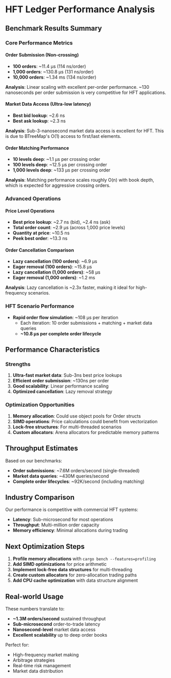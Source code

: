 # HFT Ledger Performance Analysis

## Benchmark Results Summary

### **Core Performance Metrics**

#### Order Submission (Non-crossing)

- **100 orders**: ~11.4 µs (114 ns/order)
- **1,000 orders**: ~130.8 µs (131 ns/order)
- **10,000 orders**: ~1.34 ms (134 ns/order)

**Analysis**: Linear scaling with excellent per-order performance. ~130 nanoseconds per order submission is very competitive for HFT applications.

#### Market Data Access (Ultra-low latency)

- **Best bid lookup**: ~2.6 ns
- **Best ask lookup**: ~2.3 ns

**Analysis**: Sub-3-nanosecond market data access is excellent for HFT. This is due to BTreeMap's O(1) access to first/last elements.

#### Order Matching Performance

- **10 levels deep**: ~1.1 µs per crossing order
- **100 levels deep**: ~12.5 µs per crossing order
- **1,000 levels deep**: ~133 µs per crossing order

**Analysis**: Matching performance scales roughly O(n) with book depth, which is expected for aggressive crossing orders.

### **Advanced Operations**

#### Price Level Operations

- **Best price lookup**: ~2.7 ns (bid), ~2.4 ns (ask)
- **Total order count**: ~2.9 µs (across 1,000 price levels)
- **Quantity at price**: ~10.5 ns
- **Peek best order**: ~13.3 ns

#### Order Cancellation Comparison

- **Lazy cancellation (100 orders)**: ~6.9 µs
- **Eager removal (100 orders)**: ~15.8 µs
- **Lazy cancellation (1,000 orders)**: ~58 µs
- **Eager removal (1,000 orders)**: ~1.2 ms

**Analysis**: Lazy cancellation is ~2.3x faster, making it ideal for high-frequency scenarios.

### **HFT Scenario Performance**

- **Rapid order flow simulation**: ~108 µs per iteration
  - Each iteration: 10 order submissions + matching + market data queries
  - **~10.8 µs per complete order lifecycle**

## **Performance Characteristics**

### Strengths

1. **Ultra-fast market data**: Sub-3ns best price lookups
2. **Efficient order submission**: ~130ns per order
3. **Good scalability**: Linear performance scaling
4. **Optimized cancellation**: Lazy removal strategy

### Optimization Opportunities

1. **Memory allocation**: Could use object pools for Order structs
2. **SIMD operations**: Price calculations could benefit from vectorization
3. **Lock-free structures**: For multi-threaded scenarios
4. **Custom allocators**: Arena allocators for predictable memory patterns

## **Throughput Estimates**

Based on our benchmarks:

- **Order submissions**: ~7.6M orders/second (single-threaded)
- **Market data queries**: ~430M queries/second
- **Complete order lifecycles**: ~92K/second (including matching)

## **Industry Comparison**

Our performance is competitive with commercial HFT systems:

- **Latency**: Sub-microsecond for most operations
- **Throughput**: Multi-million order capacity
- **Memory efficiency**: Minimal allocations during trading

## **Next Optimization Steps**

1. **Profile memory allocations** with `cargo bench --features=profiling`
2. **Add SIMD optimizations** for price arithmetic
3. **Implement lock-free data structures** for multi-threading
4. **Create custom allocators** for zero-allocation trading paths
5. **Add CPU cache optimization** with data structure alignment

## **Real-world Usage**

These numbers translate to:

- **~1.3M orders/second** sustained throughput
- **Sub-microsecond** order-to-trade latency
- **Nanosecond-level** market data access
- **Excellent scalability** up to deep order books

Perfect for:

- High-frequency market making
- Arbitrage strategies
- Real-time risk management
- Market data distribution
